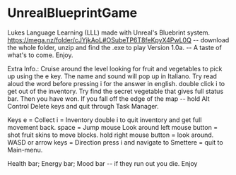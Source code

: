 # UnrealBlueprintGame
Lukes Language Learning (LLL) made with Unreal's Bluebrint system.
https://mega.nz/folder/cJYjkAoL#OSubeTP6T8feKpyX4PwL0Q -- download the whole folder, unzip and find the .exe to play Version 1.0a. -- A taste of what's to come. Enjoy.


Extra Info.:
Cruise around the level looking for fruit and vegetables to pick up using the e key. The name and sound will pop up in Italiano. 
Try read aloud the word before pressing i for the answer in english. double click i to get out of the inventory.
Try find the secret vegetable that gives full status bar. Then you have won. 
If you fall off the edge of the map -- hold Alt Control Delete keys and quit through Task Manager.  

Keys
e = Collect 
i = Inventory 
double i to quit inventory and get full movement back.
space = Jump 
mouse Look around
left mouse button = shot fruit skins to move blocks.
hold right mouse button = look around.
WASD or arrow keys = Direction 
press i and navigate to Smettere = quit to Main-menu.


Health bar; Energy bar; Mood bar -- if they run out you die.
Enjoy
